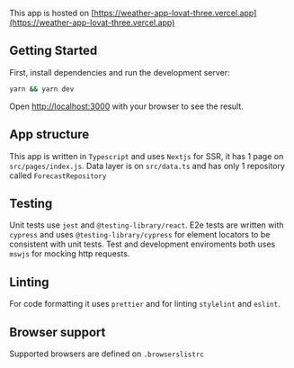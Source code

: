 This app is hosted on [https://weather-app-lovat-three.vercel.app](https://weather-app-lovat-three.vercel.app)

## Getting Started

First, install dependencies and run the development server:

```bash
yarn && yarn dev
```

Open [http://localhost:3000](http://localhost:3000) with your browser to see the result.

## App structure

This app is written in `Typescript` and uses `Nextjs` for SSR, it has 1 page on `src/pages/index.js`.
Data layer is on `src/data.ts` and has only 1 repository called `ForecastRepository`

## Testing

Unit tests use `jest` and `@testing-library/react`.
E2e tests are written with `cypress` and uses `@testing-library/cypress` for element locators to be consistent with unit tests.
Test and development enviroments both uses `mswjs` for mocking http requests.

## Linting

For code formatting it uses `prettier` and for linting `stylelint` and `eslint`.

## Browser support

Supported browsers are defined on `.browserslistrc`
